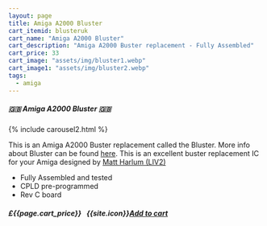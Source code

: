 ```yaml
---
layout: page
title: Amiga A2000 Bluster
cart_itemid: blusteruk
cart_name: "Amiga A2000 Bluster"
cart_description: "Amiga A2000 Buster replacement - Fully Assembled"
cart_price: 33
cart_image: "assets/img/bluster1.webp"
cart_image1: "assets/img/bluster2.webp"
tags: 
  - amiga
---
```


##### 🇬🇧 Amiga A2000 Bluster 🇬🇧

{% include carousel2.html %}

This is an Amiga A2000 Buster replacement called the Bluster. More info about Bluster can be found <a href="https://github.com/LIV2/Bluster" target="_blank">here</a>. This is an excellent buster replacement IC for your Amiga designed by <a href="https://twitter.com/LIV2" target="_blank">Matt Harlum (LIV2)</a>

* Fully Assembled and tested
* CPLD pre-programmed
* Rev C board

##### £{{page.cart_price}} &nbsp; {{site.icon}}[Add to cart](/cart#{{page.cart_itemid}})